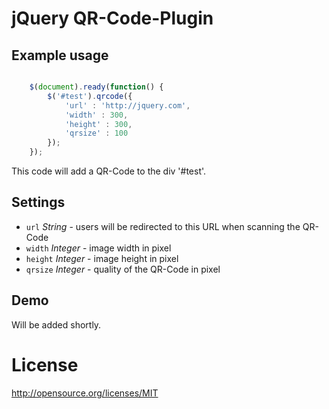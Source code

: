 jQuery QR-Code-Plugin
=====================

## Example usage

```js

	$(document).ready(function() {
		$('#test').qrcode({
			'url' : 'http://jquery.com',
			'width' : 300,
			'height' : 300,
			'qrsize' : 100
		});
	});

```

This code will add a QR-Code to the div '#test'.

## Settings

+ `url` _String_ - users will be redirected to this URL when scanning the QR-Code
+ `width` _Integer_ - image width in pixel
+ `height` _Integer_ - image height in pixel
+ `qrsize` _Integer_ - quality of the QR-Code in pixel

## Demo

Will be added shortly.

License
=======

http://opensource.org/licenses/MIT
